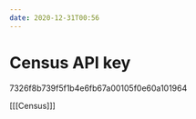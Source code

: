 ```yaml
---
date: 2020-12-31T00:56
---
```


# Census API key

7326f8b739f5f1b4e6fb67a00105f0e60a101964

[[[Census]]]